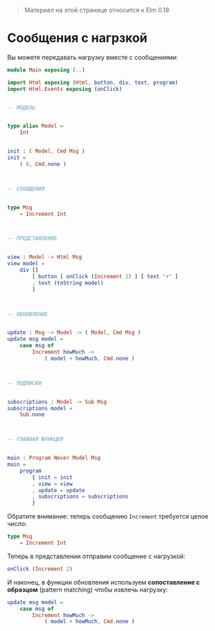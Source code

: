 > Материал на этой странице относится к Elm 0.18

# Сообщения с нагрзкой

Вы можете передавать нагрузку вместе с сообщениями:

```elm
module Main exposing (..)

import Html exposing (Html, button, div, text, program)
import Html.Events exposing (onClick)


-- МОДЕЛЬ


type alias Model =
    Int


init : ( Model, Cmd Msg )
init =
    ( 0, Cmd.none )



-- СООБЩЕНИЯ


type Msg
    = Increment Int



-- ПРЕДСТАВЛЕНИЕ


view : Model -> Html Msg
view model =
    div []
        [ button [ onClick (Increment 2) ] [ text "+" ]
        , text (toString model)
        ]



-- ОБНОВЛЕНИЕ


update : Msg -> Model -> ( Model, Cmd Msg )
update msg model =
    case msg of
        Increment howMuch ->
            ( model + howMuch, Cmd.none )



-- ПОДПИСКИ


subscriptions : Model -> Sub Msg
subscriptions model =
    Sub.none



-- ГЛАВНАЯ ФУНКЦИЯ


main : Program Never Model Msg
main =
    program
        { init = init
        , view = view
        , update = update
        , subscriptions = subscriptions
        }
```

Обратите внимание: теперь сообщению `Increment` требуется целое число:

```elm
type Msg
    = Increment Int
```

Теперь в представлении отправим сообщение с нагрузкой:

```elm
onClick (Increment 2)
```

И наконец, в функции обновления используем __сопоставление c образцом__ (pattern matching) чтобы извлечь нагрузку:

```elm
update msg model =
    case msg of
        Increment howMuch ->
            ( model + howMuch, Cmd.none )
```
